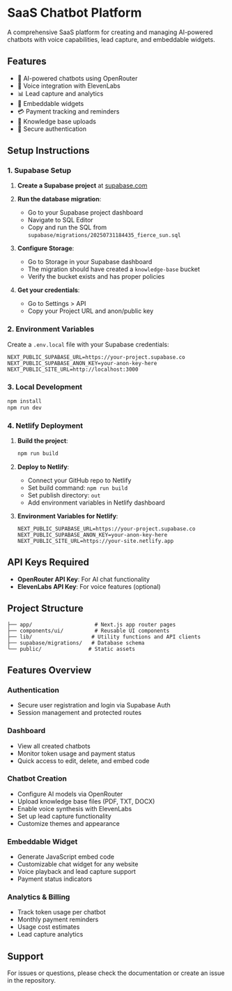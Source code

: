 # SaaS Chatbot Platform

A comprehensive SaaS platform for creating and managing AI-powered chatbots with voice capabilities, lead capture, and embeddable widgets.

## Features

- 🤖 AI-powered chatbots using OpenRouter
- 🎤 Voice integration with ElevenLabs
- 📊 Lead capture and analytics
- 📎 Embeddable widgets
- 💳 Payment tracking and reminders
- 📁 Knowledge base uploads
- 🔐 Secure authentication

## Setup Instructions

### 1. Supabase Setup

1. **Create a Supabase project** at [supabase.com](https://supabase.com)

2. **Run the database migration**:
   - Go to your Supabase project dashboard
   - Navigate to SQL Editor
   - Copy and run the SQL from `supabase/migrations/20250731184435_fierce_sun.sql`

3. **Configure Storage**:
   - Go to Storage in your Supabase dashboard
   - The migration should have created a `knowledge-base` bucket
   - Verify the bucket exists and has proper policies

4. **Get your credentials**:
   - Go to Settings > API
   - Copy your Project URL and anon/public key

### 2. Environment Variables

Create a `.env.local` file with your Supabase credentials:

```env
NEXT_PUBLIC_SUPABASE_URL=https://your-project.supabase.co
NEXT_PUBLIC_SUPABASE_ANON_KEY=your-anon-key-here
NEXT_PUBLIC_SITE_URL=http://localhost:3000
```

### 3. Local Development

```bash
npm install
npm run dev
```

### 4. Netlify Deployment

1. **Build the project**:
   ```bash
   npm run build
   ```

2. **Deploy to Netlify**:
   - Connect your GitHub repo to Netlify
   - Set build command: `npm run build`
   - Set publish directory: `out`
   - Add environment variables in Netlify dashboard

3. **Environment Variables for Netlify**:
   ```
   NEXT_PUBLIC_SUPABASE_URL=https://your-project.supabase.co
   NEXT_PUBLIC_SUPABASE_ANON_KEY=your-anon-key-here
   NEXT_PUBLIC_SITE_URL=https://your-site.netlify.app
   ```

## API Keys Required

- **OpenRouter API Key**: For AI chat functionality
- **ElevenLabs API Key**: For voice features (optional)

## Project Structure

```
├── app/                    # Next.js app router pages
├── components/ui/          # Reusable UI components
├── lib/                   # Utility functions and API clients
├── supabase/migrations/   # Database schema
└── public/               # Static assets
```

## Features Overview

### Authentication
- Secure user registration and login via Supabase Auth
- Session management and protected routes

### Dashboard
- View all created chatbots
- Monitor token usage and payment status
- Quick access to edit, delete, and embed code

### Chatbot Creation
- Configure AI models via OpenRouter
- Upload knowledge base files (PDF, TXT, DOCX)
- Enable voice synthesis with ElevenLabs
- Set up lead capture functionality
- Customize themes and appearance

### Embeddable Widget
- Generate JavaScript embed code
- Customizable chat widget for any website
- Voice playback and lead capture support
- Payment status indicators

### Analytics & Billing
- Track token usage per chatbot
- Monthly payment reminders
- Usage cost estimates
- Lead capture analytics

## Support

For issues or questions, please check the documentation or create an issue in the repository.
